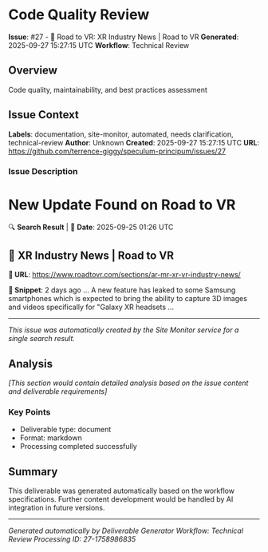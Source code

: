 # Code Quality Review

**Issue**: #27 - 📄 Road to VR: XR Industry News | Road to VR
**Generated**: 2025-09-27 15:27:15 UTC
**Workflow**: Technical Review

## Overview

Code quality, maintainability, and best practices assessment

## Issue Context

**Labels**: documentation, site-monitor, automated, needs clarification, technical-review
**Author**: Unknown
**Created**: 2025-09-27 15:27:15 UTC
**URL**: https://github.com/terrence-giggy/speculum-principum/issues/27

### Issue Description

# New Update Found on Road to VR

🔍 **Search Result** | 📅 **Date**: 2025-09-25 01:26 UTC

## 📄 XR Industry News | Road to VR

**🔗 URL**: https://www.roadtovr.com/sections/ar-mr-xr-vr-industry-news/

**📝 Snippet**: 2 days ago ... A new feature has leaked to some Samsung smartphones which is expected to bring the ability to capture 3D images and videos specifically for "Galaxy XR headsets ...

---
*This issue was automatically created by the Site Monitor service for a single search result.*


## Analysis

*[This section would contain detailed analysis based on the issue content and deliverable requirements]*

### Key Points

- Deliverable type: document
- Format: markdown
- Processing completed successfully

## Summary

This deliverable was generated automatically based on the workflow specifications.
Further content development would be handled by AI integration in future versions.

---

*Generated automatically by Deliverable Generator*
*Workflow: Technical Review*
*Processing ID: 27-1758986835*
